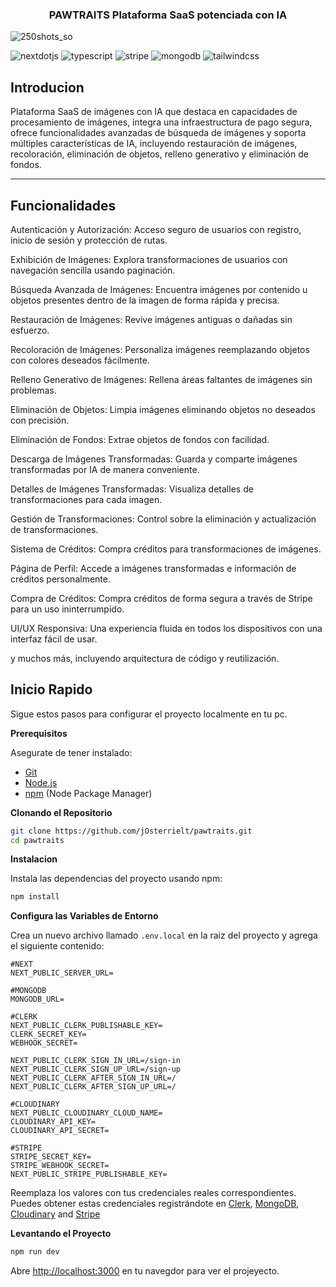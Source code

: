   <h3 align="center"> PAWTRAITS Plataforma SaaS potenciada con IA</h3>
  
  ![250shots_so](https://github.com/jOsterrielt/pawtraits/assets/126017918/fd9e67eb-a3f9-4735-80e8-1b15b45cb0d1)

<div>
    <img src="https://img.shields.io/badge/-Next_JS-black?style=for-the-badge&logoColor=white&logo=nextdotjs&color=000000" alt="nextdotjs" />
    <img src="https://img.shields.io/badge/-TypeScript-black?style=for-the-badge&logoColor=white&logo=typescript&color=3178C6" alt="typescript" />
    <img src="https://img.shields.io/badge/-Stripe-black?style=for-the-badge&logoColor=white&logo=stripe&color=008CDD" alt="stripe" />
    <img src="https://img.shields.io/badge/-MongoDB-black?style=for-the-badge&logoColor=white&logo=mongodb&color=47A248" alt="mongodb" />
    <img src="https://img.shields.io/badge/-Tailwind_CSS-black?style=for-the-badge&logoColor=white&logo=tailwindcss&color=06B6D4" alt="tailwindcss" />
  </div>

<h2>Introducion</h2>
  <p>
Plataforma SaaS de imágenes con IA que destaca en capacidades de procesamiento de imágenes, integra una infraestructura de pago segura, ofrece funcionalidades avanzadas de búsqueda de imágenes y soporta múltiples características de IA, incluyendo restauración de imágenes, recoloración, eliminación de objetos, relleno generativo y eliminación de fondos.
</p>
<hr>
<h2>Funcionalidades</h2>
<p>
 Autenticación y Autorización: Acceso seguro de usuarios con registro, inicio de sesión y protección de rutas.

Exhibición de Imágenes: Explora transformaciones de usuarios con navegación sencilla usando paginación.

 Búsqueda Avanzada de Imágenes: Encuentra imágenes por contenido u objetos presentes dentro de la imagen de forma rápida y precisa.

 Restauración de Imágenes: Revive imágenes antiguas o dañadas sin esfuerzo.

 Recoloración de Imágenes: Personaliza imágenes reemplazando objetos con colores deseados fácilmente.

 Relleno Generativo de Imágenes: Rellena áreas faltantes de imágenes sin problemas.

 Eliminación de Objetos: Limpia imágenes eliminando objetos no deseados con precisión.

 Eliminación de Fondos: Extrae objetos de fondos con facilidad.

 Descarga de Imágenes Transformadas: Guarda y comparte imágenes transformadas por IA de manera conveniente.

 Detalles de Imágenes Transformadas: Visualiza detalles de transformaciones para cada imagen.

 Gestión de Transformaciones: Control sobre la eliminación y actualización de transformaciones.

 Sistema de Créditos: Compra créditos para transformaciones de imágenes.

 Página de Perfil: Accede a imágenes transformadas e información de créditos personalmente.

 Compra de Créditos: Compra créditos de forma segura a través de Stripe para un uso ininterrumpido.

 UI/UX Responsiva: Una experiencia fluida en todos los dispositivos con una interfaz fácil de usar.

y muchos más, incluyendo arquitectura de código y reutilización.</p>

## <a name="quick-start"> Inicio Rapido</a>

Sigue estos pasos para configurar el proyecto localmente en tu pc.

**Prerequisitos**

Asegurate de tener instalado:

- [Git](https://git-scm.com/)
- [Node.js](https://nodejs.org/en)
- [npm](https://www.npmjs.com/) (Node Package Manager)

**Clonando el Repositorio**

```bash
git clone https://github.com/jOsterrielt/pawtraits.git
cd pawtraits
```

**Instalacion**

Instala las dependencias del proyecto usando npm:

```bash
npm install
```

**Configura las Variables de Entorno**

Crea un nuevo archivo llamado `.env.local` en la raiz del proyecto y agrega el siguiente contenido:

```env
#NEXT
NEXT_PUBLIC_SERVER_URL=

#MONGODB
MONGODB_URL=

#CLERK
NEXT_PUBLIC_CLERK_PUBLISHABLE_KEY=
CLERK_SECRET_KEY=
WEBHOOK_SECRET=

NEXT_PUBLIC_CLERK_SIGN_IN_URL=/sign-in
NEXT_PUBLIC_CLERK_SIGN_UP_URL=/sign-up
NEXT_PUBLIC_CLERK_AFTER_SIGN_IN_URL=/
NEXT_PUBLIC_CLERK_AFTER_SIGN_UP_URL=/

#CLOUDINARY
NEXT_PUBLIC_CLOUDINARY_CLOUD_NAME=
CLOUDINARY_API_KEY=
CLOUDINARY_API_SECRET=

#STRIPE
STRIPE_SECRET_KEY=
STRIPE_WEBHOOK_SECRET=
NEXT_PUBLIC_STRIPE_PUBLISHABLE_KEY=
```


Reemplaza los valores con tus credenciales reales correspondientes. Puedes obtener estas credenciales registrándote en  [Clerk](https://clerk.com/), [MongoDB](https://www.mongodb.com/), [Cloudinary](https://cloudinary.com/) and [Stripe](https://stripe.com)

**Levantando el Proyecto**

```bash
npm run dev
```

Abre [http://localhost:3000](http://localhost:3000) en tu navegdor para ver el projeyecto.

